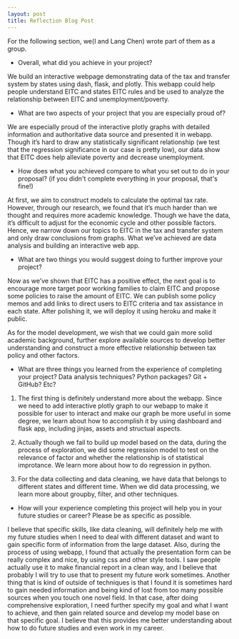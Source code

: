 ```yaml
---
layout: post
title: Reflection Blog Post
---
```


For the following section, we(I and Lang Chen) wrote part of them as a group.

* Overall, what did you achieve in your project? 

We build an interactive webpage demonstrating data of the tax and transfer system by states using dash, flask, and plotly. This webapp could help people understand EITC and states EITC rules and be used to analyze the relationship between EITC and unemployment/poverty.


* What are two aspects of your project that you are especially proud of? 

We are especially proud of the interactive plotly graphs with detailed information and authoritative data source and presented it in webapp. Though it’s hard to draw any statistically significant relationship (we test that the regression significance in our case is pretty low), our data show that EITC does help alleviate poverty and decrease unemployment.


* How does what you achieved compare to what you set out to do in your proposal? (if you didn't complete everything in your proposal, that's fine!)

At first, we aim to construct models to calculate the optimal tax rate. However, through our research, we found that it’s much harder than we thought and requires more academic knowledge. Though we have the data, it’s difficult to adjust for the economic cycle and other possible factors. Hence, we narrow down our topics to EITC in the tax and transfer system and only draw conclusions from graphs. What we’ve achieved are data analysis and building an interactive web app.


* What are two things you would suggest doing to further improve your project? 

Now as we’ve shown that EITC has a positive effect, the next goal is to encourage more target poor working families to claim EITC and propose some policies to raise the amount of EITC. We can publish some policy memos and add links to direct users to EITC criteria and tax assistance in each state. After polishing it, we will deploy it using heroku and make it public.

As for the model development, we wish that we could gain more solid academic background, further explore available sources to develop better understanding and construct a more effective relationship between tax policy and other factors.


* What are three things you learned from the experience of completing your project? Data analysis techniques? Python packages? Git + GitHub? Etc?

1. The first thing is definitely understand more about the webapp. Since we need to add interactive plotly graph to our webapp to make it possible for user to interact and make our graph be more useful in some degree, we learn about how to accomplish it by using dashboard and flask app, including jinjas, assets and structual aspects.

2. Actually though we fail to build up model based on the data, during the process of exploration, we did some regression model to test on the relevance of factor and whether the relationship is of statistical improtance. We learn more about how to do regression in python.

3. For the data collecting and data cleaning, we have data that belongs to different states and different time. When we did data processing, we learn more about groupby, filter, and other techniques.

 
* How will your experience completing this project will help you in your future studies or career? Please be as specific as possible. 

I believe that specific skills, like data cleaning, will definitely help me with my future studies when I need to deal with different dataset and want to gain specific form of information from the large dataset. Also, during the process of using webapp, I found that actually the presentation form can be really complex and nice, by using css and other style tools. I saw people actually use it to make financial report in a clean way, and I believe that probably I will try to use that to present my future work sometimes. Another thing that is kind of outside of techniques is that I found it is sometimes hard to gain needed information and being kind of lost from too many possible sources when you touch one novel field. In that case, after doing comprehensive exploration, I need further specify my goal and what I want to achieve, and then gain related source and develop my model base on that specific goal. I believe that this provides me better understanding about how to do future studies and even work in my career.

